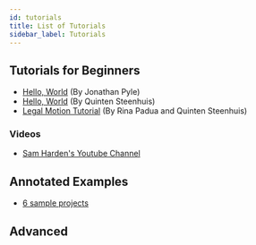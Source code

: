 ```yaml
---
id: tutorials
title: List of Tutorials
sidebar_label: Tutorials
---
```


## Tutorials for Beginners

* [Hello, World](https://docassemble.org/docs/helloworld.html) (By Jonathan Pyle)
* [Hello, World](https://gbls.github.io/docassemble-workinggroup/Skillshares/1.%20hello%2C%20world/presentation.html#slide1) (By Quinten Steenhuis)
* [Legal Motion Tutorial](https://gblsma.github.io/docassemble-MotionTutorial/) (By Rina Padua and Quinten Steenhuis)

### Videos
* [Sam Harden's Youtube Channel](https://www.youtube.com/channel/UCCFR4rpeXQIv2KwcvaPwweQ)

## Annotated Examples
* [6 sample projects](https://www.nonprofittechy.com/2019/02/26/a-legal-hackathon-toolkit/)

## Advanced
